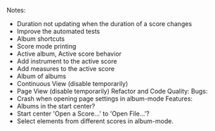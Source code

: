 Notes:
 - Duration not updating when the duration of a score changes
 - Improve the automated tests
 - Album shortcuts
 - Score mode printing
 - Active album, Active score behavior
 - Add instrument to the active score
 - Add measures to the active score
 - Album of albums
 - Continuous View (disable temporarily)
 - Page View (disable temporarily)
 Refactor and Code Quality:
 Bugs:
 - Crash when opening page settings in album-mode
 Features:
 - Albums in the start center?
 - Start center 'Open a Score...' to 'Open File...'?
 - Select elements from different scores in album-mode.
